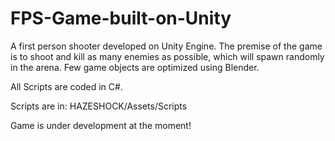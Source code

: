 # FPS-Game-built-on-Unity
A first person shooter developed on Unity Engine. The premise of the game is to shoot and kill as many enemies as possible, which will spawn randomly in the arena. Few game objects are optimized using Blender. 

All Scripts are coded in C#.

Scripts are in: HAZESHOCK/Assets/Scripts

Game is under development at the moment!
